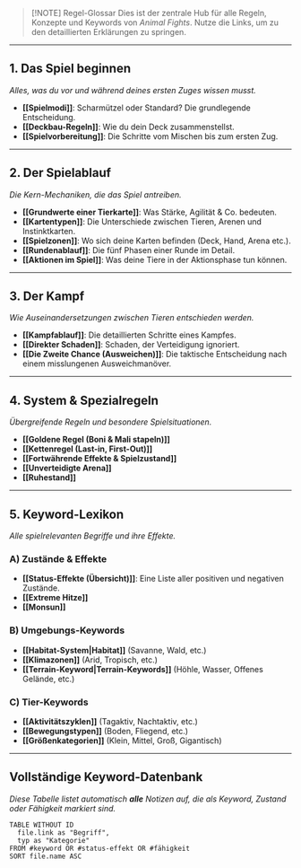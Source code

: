 > [!NOTE] Regel-Glossar
> Dies ist der zentrale Hub für alle Regeln, Konzepte und Keywords von *Animal Fights*. Nutze die Links, um zu den detaillierten Erklärungen zu springen.

---
## 1. Das Spiel beginnen
*Alles, was du vor und während deines ersten Zuges wissen musst.*

- **[[Spielmodi]]**: Scharmützel oder Standard? Die grundlegende Entscheidung.
- **[[Deckbau-Regeln]]**: Wie du dein Deck zusammenstellst.
- **[[Spielvorbereitung]]**: Die Schritte vom Mischen bis zum ersten Zug.

---
## 2. Der Spielablauf
*Die Kern-Mechaniken, die das Spiel antreiben.*

- **[[Grundwerte einer Tierkarte]]**: Was Stärke, Agilität & Co. bedeuten.
- **[[Kartentypen]]**: Die Unterschiede zwischen Tieren, Arenen und Instinktkarten.
- **[[Spielzonen]]**: Wo sich deine Karten befinden (Deck, Hand, Arena etc.).
- **[[Rundenablauf]]**: Die fünf Phasen einer Runde im Detail.
- **[[Aktionen im Spiel]]**: Was deine Tiere in der Aktionsphase tun können.

---
## 3. Der Kampf
*Wie Auseinandersetzungen zwischen Tieren entschieden werden.*

- **[[Kampfablauf]]**: Die detaillierten Schritte eines Kampfes.
- **[[Direkter Schaden]]**: Schaden, der Verteidigung ignoriert.
- **[[Die Zweite Chance (Ausweichen)]]**: Die taktische Entscheidung nach einem misslungenen Ausweichmanöver.

---
## 4. System & Spezialregeln
*Übergreifende Regeln und besondere Spielsituationen.*
- **[[Goldene Regel (Boni & Mali stapeln)]]**
- **[[Kettenregel (Last-in, First-Out)]]**
- **[[Fortwährende Effekte & Spielzustand]]**
- **[[Unverteidigte Arena]]**
- **[[Ruhestand]]**

---
## 5. Keyword-Lexikon
*Alle spielrelevanten Begriffe und ihre Effekte.*

### A) Zustände & Effekte
- **[[Status-Effekte (Übersicht)]]**: Eine Liste aller positiven und negativen Zustände.
- **[[Extreme Hitze]]**
- **[[Monsun]]**

### B) Umgebungs-Keywords
- **[[Habitat-System|Habitat]]** (Savanne, Wald, etc.)
- **[[Klimazonen]]** (Arid, Tropisch, etc.)
- **[[Terrain-Keyword|Terrain-Keywords]]** (Höhle, Wasser, Offenes Gelände, etc.)

### C) Tier-Keywords
- **[[Aktivitätszyklen]]** (Tagaktiv, Nachtaktiv, etc.)
- **[[Bewegungstypen]]** (Boden, Fliegend, etc.)
- **[[Größenkategorien]]** (Klein, Mittel, Groß, Gigantisch)

---
## Vollständige Keyword-Datenbank
*Diese Tabelle listet automatisch **alle** Notizen auf, die als Keyword, Zustand oder Fähigkeit markiert sind.*

```dataview
TABLE WITHOUT ID
  file.link as "Begriff",
  typ as "Kategorie"
FROM #keyword OR #status-effekt OR #fähigkeit
SORT file.name ASC